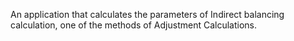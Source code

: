 An application that calculates the parameters of Indirect balancing calculation, one of the methods of Adjustment Calculations.
